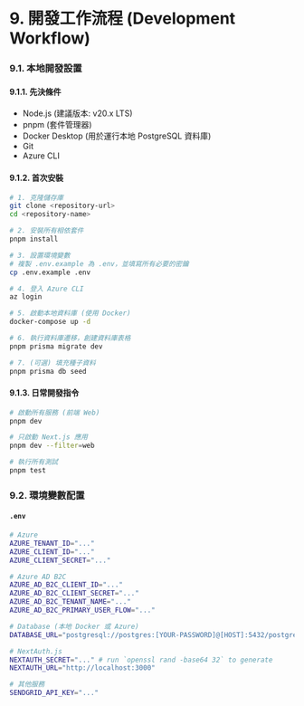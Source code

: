 # 9. 開發工作流程 (Development Workflow)

### 9.1. 本地開發設置

#### 9.1.1. 先決條件
*   Node.js (建議版本: v20.x LTS)
*   pnpm (套件管理器)
*   Docker Desktop (用於運行本地 PostgreSQL 資料庫)
*   Git
*   Azure CLI

#### 9.1.2. 首次安裝
```bash
# 1. 克隆儲存庫
git clone <repository-url>
cd <repository-name>

# 2. 安裝所有相依套件
pnpm install

# 3. 設置環境變數
# 複製 .env.example 為 .env，並填寫所有必要的密鑰
cp .env.example .env

# 4. 登入 Azure CLI
az login

# 5. 啟動本地資料庫 (使用 Docker)
docker-compose up -d

# 6. 執行資料庫遷移，創建資料庫表格
pnpm prisma migrate dev

# 7. (可選) 填充種子資料
pnpm prisma db seed
```

#### 9.1.3. 日常開發指令
```bash
# 啟動所有服務 (前端 Web)
pnpm dev

# 只啟動 Next.js 應用
pnpm dev --filter=web

# 執行所有測試
pnpm test
```

### 9.2. 環境變數配置

#### `.env`
```bash
# Azure
AZURE_TENANT_ID="..."
AZURE_CLIENT_ID="..."
AZURE_CLIENT_SECRET="..."

# Azure AD B2C
AZURE_AD_B2C_CLIENT_ID="..."
AZURE_AD_B2C_CLIENT_SECRET="..."
AZURE_AD_B2C_TENANT_NAME="..."
AZURE_AD_B2C_PRIMARY_USER_FLOW="..."

# Database (本地 Docker 或 Azure)
DATABASE_URL="postgresql://postgres:[YOUR-PASSWORD]@[HOST]:5432/postgres"

# NextAuth.js
NEXTAUTH_SECRET="..." # run `openssl rand -base64 32` to generate
NEXTAUTH_URL="http://localhost:3000"

# 其他服務
SENDGRID_API_KEY="..."
```
